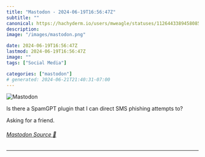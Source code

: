```yaml
---
title: "Mastodon - 2024-06-19T16:56:47Z"
subtitle: ""
canonical: https://hachyderm.io/users/mweagle/statuses/112644338945808537
description:
image: "/images/mastodon.png"

date: 2024-06-19T16:56:47Z
lastmod: 2024-06-19T16:56:47Z
image: ""
tags: ["Social Media"]

categories: ["mastodon"]
# generated: 2024-06-21T21:40:31-07:00
---
```

![Mastodon](/images/mastodon.png)

<p>Is there a SpamGPT plugin that I can direct SMS phishing attempts to?  </p><p>Asking for a friend.</p>


###### [Mastodon Source 🐘](https://hachyderm.io/@mweagle/112644338945808537)

___
